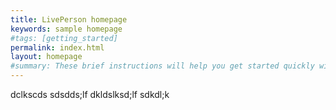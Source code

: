 ```yaml
---
title: LivePerson homepage
keywords: sample homepage
#tags: [getting_started]
permalink: index.html
layout: homepage
#summary: These brief instructions will help you get started quickly with the theme. The other topics in this help provide additional information and detail about working with other aspects of this theme and Jekyll.
---
```

dclkscds
sdsdds;lf
dkldslksd;lf
sdkdl;k
